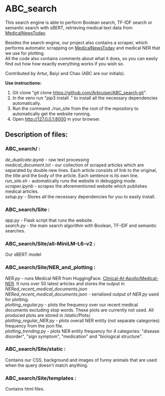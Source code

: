 # ABC_search
This search engine is able to perform Boolean search, TF-IDF search or semantic search with sBERT, retrieving medical text data from [MedicalNewsToday](https://www.medicalnewstoday.com/).  

Besides the search engine, our project also contains a scraper, which performs automatic scrapping on [MedicalNewsToday](https://www.medicalnewstoday.com/) and medical NER that we use for plotting.  
All the code also contains comments about what it does, so you can easily find out how how exactly everything works if you wish so.  

Contributed by Artur, Baiyi and Chao (ABC are our initials).  

**Use instructions:**
1. Git clone "git clone https://github.com/Arbruiser/ABC_search.git".
2. In the venv run "pip3 install ." to install all the necessary dependencies automatically.
3. Run the command ./run_site from the root of the repository to automatically get the website running.
4. Open http://127.0.0.1:8000 in your browser.
  
## Description of files:
### **ABC_search/** :   
_de_duplicate.ipynb_ -  raw text processing  
_medical_document.txt_ - our collection of scraped articles which are separated by double new lines. Each article consists of link to the original, the title and the body of the article. Each sentence is its own line.  
_run_site.sh_ - automatically runs the website in debugging mode.   
_scraper.ipynb_ - scrapes the aforementioned website which publishes medical articles.  
_setup.py_ - Stores all the necessary dependencies for you to easily install.    
    
    
### **ABC_search/Site** :
_app.py_ - Flask script that runs the website.  
_search.py_ - the main search algorithm with Boolean, TF-IDF and semantic searches. 
  
### **ABC_search/Site/all-MiniLM-L6-v2** :
Our sBERT model  
  
### **ABC_search/Site/NER_and_plotting** :
_NER.py_ - runs Medical NER from HuggingFace. [Clinical-AI-Apollo/Medical-NER](https://huggingface.co/Clinical-AI-Apollo/Medical-NER). It runs over 50 latest articles and stores the output in _NERed_recent_medical_documents.json_  
_NERed_recent_medical_documents.json_ - serialised output of _NER.py_ used for plotting.  
_plotting_regular.py_ - plots the frequency over our recent medical documents excluding stop words. These plots are currently not used. All produced plots are stored in /static/Plots/.     
_plotting_regular_NER.py_ - plots overall NER entity (not separate categories) frequency from the json file.  
_plotting_trending.py_ - plots NER entity frequency for 4 categories: "disease disorder", "sign symptom", "medication" and "biological structure".  


### **ABC_search/Site/static** :
Contains our CSS, background and images of funny animals that are used when the query doesn't match anything.  

### **ABC_search/Site/templates** :
Contains html files.       
     
     



